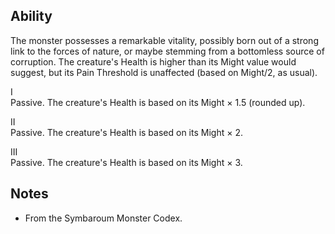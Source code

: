 ## Ability
The monster possesses a remarkable vitality, possibly born out of a strong link to the forces of nature, or maybe stemming from a bottomless source of corruption. The creature's Health is higher than its Might value would suggest, but its Pain Threshold is unaffected (based on Might/2, as usual).

I<br>Passive. The creature's Health is based on its Might × 1.5 (rounded up).

II<br>Passive. The creature's Health is based on its Might × 2.

III<br>Passive. The creature's Health is based on its Might × 3.
## Notes
* From the Symbaroum Monster Codex.
